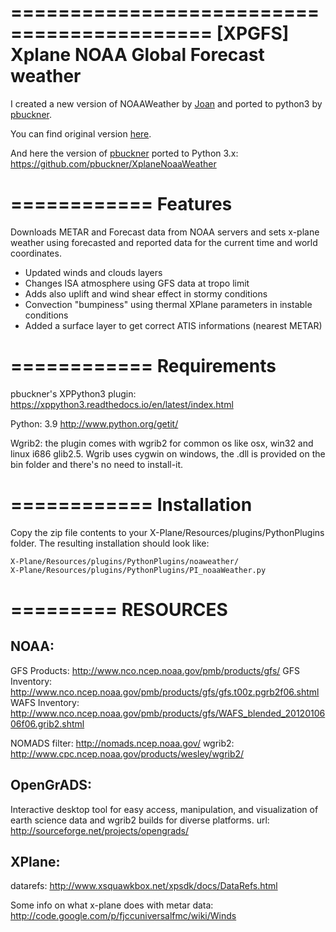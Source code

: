 ===========================================
[XPGFS] Xplane NOAA Global Forecast weather
===========================================

I created a new version of NOAAWeather by [Joan](https://github.com/joanpc) and ported to python3 by [pbuckner](https://github.com/pbuckner).

You can find original version [here](http://x-plane.joanpc.com/plugins/xpgfs-noaa-weather).

And here the version of [pbuckner](https://github.com/pbuckner) ported to Python 3.x:
https://github.com/pbuckner/XplaneNoaaWeather

============
Features
============

Downloads METAR and Forecast data from NOAA servers and sets x-plane weather
using forecasted and reported data for the current time and world coordinates.

- Updated winds and clouds layers
- Changes ISA atmosphere using GFS data at tropo limit
- Adds also uplift and wind shear effect in stormy conditions
- Convection "bumpiness" using thermal XPlane parameters in instable conditions
- Added a surface layer to get correct ATIS informations (nearest METAR)

============
Requirements
============

pbuckner's XPPython3 plugin:
https://xppython3.readthedocs.io/en/latest/index.html

Python: 3.9
http://www.python.org/getit/

Wgrib2: the plugin comes with wgrib2 for common os like osx, win32 and
linux i686 glib2.5. Wgrib uses cygwin on windows, the .dll is provided on the
bin folder and there's no need to install-it.

============
Installation
============

Copy the zip file contents to your X-Plane/Resources/plugins/PythonPlugins folder.
The resulting installation should look like:

    X-Plane/Resources/plugins/PythonPlugins/noaweather/
    X-Plane/Resources/plugins/PythonPlugins/PI_noaaWeather.py

=========
RESOURCES
=========

NOAA:
-----
GFS Products:     http://www.nco.ncep.noaa.gov/pmb/products/gfs/
GFS Inventory:    http://www.nco.ncep.noaa.gov/pmb/products/gfs/gfs.t00z.pgrb2f06.shtml
WAFS Inventory:   http://www.nco.ncep.noaa.gov/pmb/products/gfs/WAFS_blended_2012010606f06.grib2.shtml

NOMADS filter: http://nomads.ncep.noaa.gov/
wgrib2:        http://www.cpc.ncep.noaa.gov/products/wesley/wgrib2/

OpenGrADS:
----------
Interactive desktop tool for easy access, manipulation, and visualization of
earth science data and wgrib2 builds for diverse platforms.
url:           http://sourceforge.net/projects/opengrads/


XPlane:
-------
datarefs:      http://www.xsquawkbox.net/xpsdk/docs/DataRefs.html

Some info on what x-plane does with metar data:
               http://code.google.com/p/fjccuniversalfmc/wiki/Winds
